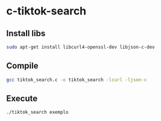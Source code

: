 # c-tiktok-search


## Install libs
```bash
sudo apt-get install libcurl4-openssl-dev libjson-c-dev
```


## Compile
```bash
gcc tiktok_search.c -o tiktok_search -lcurl -ljson-c 
```

## Execute
```bash
./tiktok_search exemplo
```

